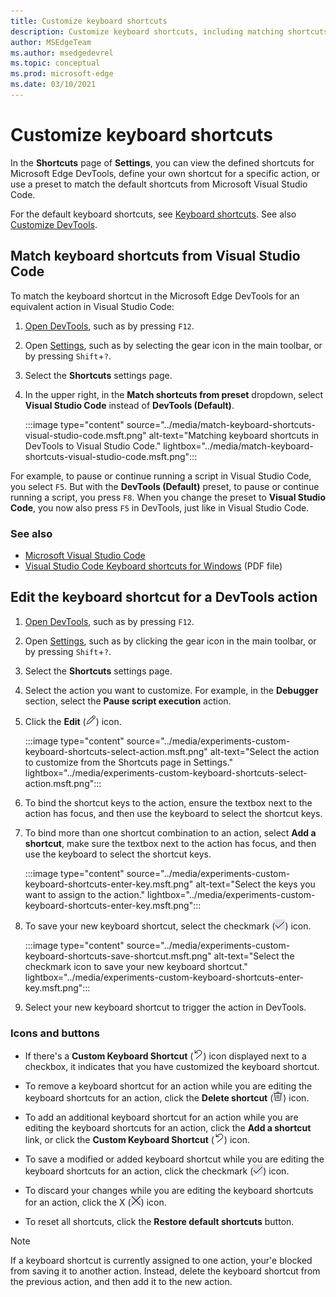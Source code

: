 ```yaml
---
title: Customize keyboard shortcuts
description: Customize keyboard shortcuts, including matching shortcuts from Visual Studio Code.
author: MSEdgeTeam
ms.author: msedgedevrel
ms.topic: conceptual
ms.prod: microsoft-edge
ms.date: 03/10/2021
---
```

# Customize keyboard shortcuts

In the **Shortcuts** page of **Settings**, you can view the defined shortcuts for Microsoft Edge DevTools, define your own shortcut for a specific action, or use a preset to match the default shortcuts from Microsoft Visual Studio Code.

For the default keyboard shortcuts, see [Keyboard shortcuts](../shortcuts/index.md).  See also [Customize DevTools](./index.md#settings).


<!-- ====================================================================== -->
## Match keyboard shortcuts from Visual Studio Code

To match the keyboard shortcut in the Microsoft Edge DevTools for an equivalent action in Visual Studio Code:

1. [Open DevTools](../open/index.md), such as by pressing `F12`.

1. Open [Settings](./index.md#settings), such as by selecting the gear icon in the main toolbar, or by pressing `Shift`+`?`.

1. Select the **Shortcuts** settings page.

1. In the upper right, in the **Match shortcuts from preset** dropdown, select **Visual Studio Code** instead of **DevTools (Default)**.

    :::image type="content" source="../media/match-keyboard-shortcuts-visual-studio-code.msft.png" alt-text="Matching keyboard shortcuts in DevTools to Visual Studio Code." lightbox="../media/match-keyboard-shortcuts-visual-studio-code.msft.png":::

For example, to pause or continue running a script in Visual Studio Code, you select `F5`.  But with the **DevTools (Default)** preset, to pause or continue running a script, you press `F8`.  When you change the preset to **Visual Studio Code**, you now also press `F5` in DevTools, just like in Visual Studio Code.

### See also

* [Microsoft Visual Studio Code](https://code.visualstudio.com)
* [Visual Studio Code Keyboard shortcuts for Windows](https://code.visualstudio.com/shortcuts/keyboard-shortcuts-windows.pdf) (PDF file)


<!-- ====================================================================== -->
## Edit the keyboard shortcut for a DevTools action

1. [Open DevTools](../open/index.md), such as by pressing `F12`.

1. Open [Settings](./index.md#settings), such as by clicking the gear icon in the main toolbar, or by pressing `Shift`+`?`.

1. Select the **Shortcuts** settings page.

1. Select the action you want to customize.  For example, in the **Debugger** section, select the **Pause script execution** action.

1. Click the **Edit** (![EditKeyboardShortcut.](../media/edit-keyboard-shortcut-icon.msft.png)) icon.

    :::image type="content" source="../media/experiments-custom-keyboard-shortcuts-select-action.msft.png" alt-text="Select the action to customize from the Shortcuts page in Settings." lightbox="../media/experiments-custom-keyboard-shortcuts-select-action.msft.png":::

1.  To bind the shortcut keys to the action, ensure the textbox next to the action has focus, and then use the keyboard to select the shortcut keys.

1.  To bind more than one shortcut combination to an action, select **Add a shortcut**, make sure the textbox next to the action has focus, and then use the keyboard to select the shortcut keys.

    :::image type="content" source="../media/experiments-custom-keyboard-shortcuts-enter-key.msft.png" alt-text="Select the keys you want to assign to the action." lightbox="../media/experiments-custom-keyboard-shortcuts-enter-key.msft.png":::

1.  To save your new keyboard shortcut, select the checkmark (![CheckmarkKeyboardShortcut.](../media/checkmark-keyboard-shortcut-icon.msft.png)) icon.

    :::image type="content" source="../media/experiments-custom-keyboard-shortcuts-save-shortcut.msft.png" alt-text="Select the checkmark icon to save your new keyboard shortcut." lightbox="../media/experiments-custom-keyboard-shortcuts-enter-key.msft.png":::

1.  Select your new keyboard shortcut to trigger the action in DevTools.


### Icons and buttons

<!-- keep in same order as screenshot: -->

*  If there's a **Custom Keyboard Shortcut** (![CustomKeyboardShortcut.](../media/custom-keyboard-shortcut-icon.msft.png)) icon displayed next to a checkbox, it indicates that you have customized the keyboard shortcut.

*  To remove a keyboard shortcut for an action while you are editing the keyboard shortcuts for an action, click the **Delete shortcut** (![DeleteKeyboardShortcut.](../media/delete-keyboard-shortcut-icon.msft.png)) icon.

*  To add an additional keyboard shortcut for an action while you are editing the keyboard shortcuts for an action, click the **Add a shortcut** link, or click the **Custom Keyboard Shortcut** (![CustomKeyboardShortcut.](../media/custom-keyboard-shortcut-icon.msft.png)) icon.

*  To save a modified or added keyboard shortcut while you are editing the keyboard shortcuts for an action, click the checkmark (![CheckmarkKeyboardShortcut.](../media/checkmark-keyboard-shortcut-icon.msft.png)) icon.

*  To discard your changes while you are editing the keyboard shortcuts for an action, click the X (![XKeyboardShortcut.](../media/discard-changes-keyboard-shortcut-icon.msft.png)) icon.

*  To reset all shortcuts, click the **Restore default shortcuts** button.

> [!NOTE]
> If a keyboard shortcut is currently assigned to one action, your'e blocked from saving it to another action.  Instead, delete the keyboard shortcut from the previous action, and then add it to the new action.
